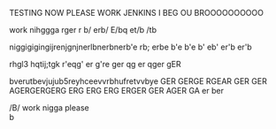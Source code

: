 TESTING NOW 
PLEASE WORK JENKINS 
I BEG OU BROOOOOOOOOO




work nihggga 
rger
r
b/
erb/
E/bq
et/b
/tb




niggigigingijrenjgnjnerlbnerbnerb'e
rb;
erbe
b'e
b'e
b'
eb'
er'b
er'b


rhgl3 hqtij;tgk r'eqg'
er
g're
ger
qg er
qger
gER



bverutbevjujub5reyhceevvrbhufretvvbye
 GER
 GERGE
 RGEAR
 GER
 GER
 AGERGERGERG
  ERG
  ERG
  ERG
  ERGER
  GER
  AGER
  GA
er
ber

/B/
work
nigga please
\
b